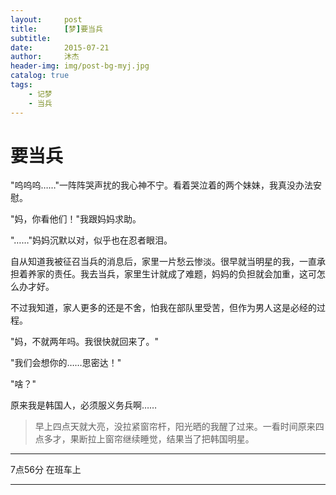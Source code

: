 ```yaml
---
layout:     post
title:      [梦]要当兵
subtitle:   
date:       2015-07-21
author:     沐杰
header-img: img/post-bg-myj.jpg
catalog: true
tags:
    - 记梦
    - 当兵
---
```

# 要当兵

"呜呜呜……"一阵阵哭声扰的我心神不宁。看着哭泣着的两个妹妹，我真没办法安慰。

"妈，你看他们！"我跟妈妈求助。

"……"妈妈沉默以对，似乎也在忍者眼泪。

自从知道我被征召当兵的消息后，家里一片愁云惨淡。很早就当明星的我，一直承担着养家的责任。我去当兵，家里生计就成了难题，妈妈的负担就会加重，这可怎么办才好。

不过我知道，家人更多的还是不舍，怕我在部队里受苦，但作为男人这是必经的过程。

"妈，不就两年吗。我很快就回来了。"

"我们会想你的……思密达！"

"啥？"

原来我是韩国人，必须服义务兵啊……

> 早上四点天就大亮，没拉紧窗帘杆，阳光晒的我醒了过来。一看时间原来四点多才，果断拉上窗帘继续睡觉，结果当了把韩国明星。

***

7点56分 在班车上

***
